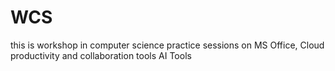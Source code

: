 # WCS
this is workshop
in computer science
practice sessions on MS Office,
Cloud productivity and collaboration tools
AI Tools
